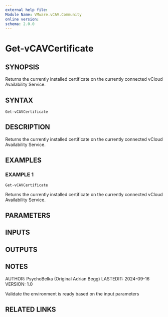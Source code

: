 ```yaml
---
external help file:
Module Name: VMware.vCAV.Community
online version:
schema: 2.0.0
---
```


# Get-vCAVCertificate

## SYNOPSIS
Returns the currently installed certificate on the currently connected vCloud Availability Service.

## SYNTAX

```
Get-vCAVCertificate
```

## DESCRIPTION
Returns the currently installed certificate on the currently connected vCloud Availability Service.

## EXAMPLES

### EXAMPLE 1
```
Get-vCAVCertificate
```

Returns the currently installed certificate on the currently connected vCloud Availability Service.

## PARAMETERS

## INPUTS

## OUTPUTS

## NOTES
AUTHOR: PsychoBelka (Original Adrian Begg)
LASTEDIT: 2024-09-16
VERSION: 1.0

Validate the environment is ready based on the input parameters

## RELATED LINKS
